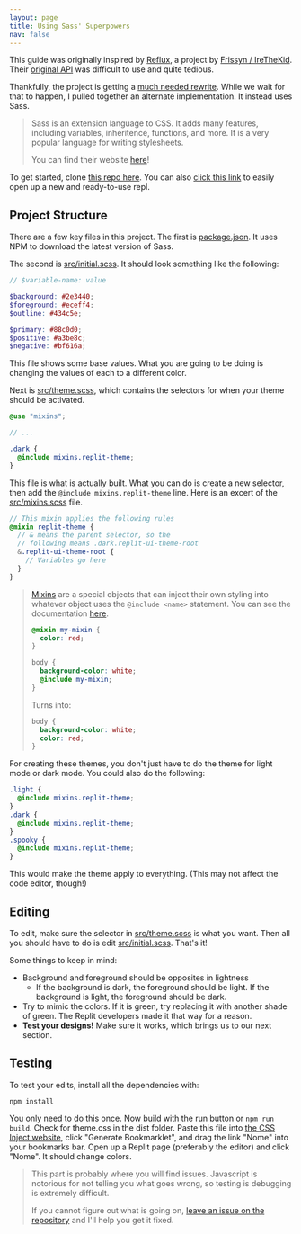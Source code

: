 ```yaml
---
layout: page
title: Using Sass' Superpowers
nav: false
---
```


<!-- TODO: Check over so that it makes sense... -->

This guide was originally inspired by [Reflux](https://pypi.org/project/reflux/), a project by [Frissyn / IreTheKid](https://github.com/frissyn). Their [original API](https://pypi.org/project/reflux/0.2.0/) was difficult to use and quite tedious.

Thankfully, the project is getting a [much needed rewrite](https://github.com/frissyn/Reflux/pull/6). While we wait for that to happen, I pulled together an alternate implementation. It instead uses Sass.

> Sass is an extension language to CSS. It adds many features, including variables, inheritence, functions, and more. It is a very popular language for writing stylesheets.
>
> You can find their website [here](https://sass-lang.com/)!

To get started, clone [this repo here](https://github.com/BD103/Custom-Replit-Theme). You can also [click this link](https://replit.com/github/BD103/Custom-Replit-Theme) to easily open up a new and ready-to-use repl.

## Project Structure

There are a few key files in this project. The first is [package.json](https://github.com/BD103/Custom-Replit-Theme/blob/main/package.json). It uses NPM to download the latest version of Sass.

The second is [src/initial.scss](https://github.com/BD103/Custom-Replit-Theme/blob/main/src/initial.scss). It should look something like the following:

```scss
// $variable-name: value

$background: #2e3440;
$foreground: #eceff4;
$outline: #434c5e;

$primary: #88c0d0;
$positive: #a3be8c;
$negative: #bf616a;
```

This file shows some base values. What you are going to be doing is changing the values of each to a different color.

Next is [src/theme.scss](https://github.com/BD103/Custom-Replit-Theme/blob/main/src/theme.scss), which contains the selectors for when your theme should be activated.

```scss
@use "mixins";

// ...

.dark {
  @include mixins.replit-theme;
}
```

This file is what is actually built. What you can do is create a new selector, then add the `@include mixins.replit-theme` line. Here is an excert of the [src/mixins.scss](https://github.com/BD103/Custom-Replit-Theme/blob/main/src/mixins.scss) file.

```scss
// This mixin applies the following rules
@mixin replit-theme {
  // & means the parent selector, so the
  // following means .dark.replit-ui-theme-root
  &.replit-ui-theme-root {
    // Variables go here
  }
}
```

> [Mixins](https://sass-lang.com/guide#topic-6) are a special objects that can inject their own styling into whatever object uses the `@include <name>` statement. You can see the documentation [here](https://sass-lang.com/documentation/at-rules/mixin).
>
> ```scss
> @mixin my-mixin {
>   color: red;
> }
>
> body {
>   background-color: white;
>   @include my-mixin;
> }
> ```
>
> Turns into:
>
> ```css
> body {
>   background-color: white;
>   color: red;
> }
> ```

For creating these themes, you don't just have to do the theme for light mode or dark mode. You could also do the following:

```scss
.light {
  @include mixins.replit-theme;
}
.dark {
  @include mixins.replit-theme;
}
.spooky {
  @include mixins.replit-theme;
}
```

This would make the theme apply to everything. (This may not affect the code editor, though!)

## Editing

To edit, make sure the selector in [src/theme.scss](https://github.com/BD103/Custom-Replit-Theme/blob/main/src/theme.scss) is what you want. Then all you should have to do is edit [src/initial.scss](https://github.com/BD103/Custom-Replit-Theme/blob/main/src/initial.scss). That's it!

Some things to keep in mind:

- Background and foreground should be opposites in lightness
  - If the background is dark, the foreground should be light. If the background is light, the foreground should be dark.
- Try to mimic the colors. If it is green, try replacing it with another shade of green. The Replit developers made it that way for a reason.
- **Test your designs!** Make sure it works, which brings us to our next section.

## Testing

To test your edits, install all the dependencies with:

```shell
npm install
```

You only need to do this once. Now build with the run button or `npm run build`. Check for theme.css in the dist folder. Paste this file into [the CSS Inject website](https://mcdlr.com/css-inject/), click "Generate Bookmarklet", and drag the link "Nome" into your bookmarks bar. Open up a Replit page (preferably the editor) and click "Nome". It should change colors.

> This part is probably where you will find issues. Javascript is notorious for not telling you what goes wrong, so testing is debugging is extremely difficult.
>
> If you cannot figure out what is going on, [leave an issue on the repository](https://github.com/BD103/Replit-Theming/issues) and I'll help you get it fixed.
